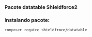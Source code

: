 ### Pacote datatable Shieldforce2


### Instalando pacote:
```
composer require shieldfroce/datatable
```